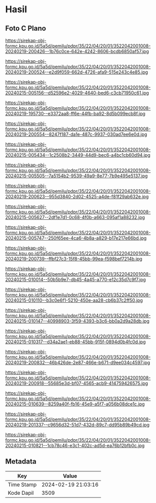 # Hasil

## Foto C Plano

https://sirekap-obj-formc.kpu.go.id/5a5d/pemilu/pdpr/35/22/04/20/01/3522042001008-20240219-200426--1b76c0ce-642e-4242-8606-bcdb6850af57.jpg

https://sirekap-obj-formc.kpu.go.id/5a5d/pemilu/pdpr/35/22/04/20/01/3522042001008-20240219-200524--e2d9f059-662d-4726-afa9-515e243c4e85.jpg

https://sirekap-obj-formc.kpu.go.id/5a5d/pemilu/pdpr/35/22/04/20/01/3522042001008-20240215-005156--d52596e2-4029-4640-bed6-c3cb71950c61.jpg

https://sirekap-obj-formc.kpu.go.id/5a5d/pemilu/pdpr/35/22/04/20/01/3522042001008-20240219-195730--e3372aa8-ff6e-44fb-ba92-8d5b099ecb8f.jpg

https://sirekap-obj-formc.kpu.go.id/5a5d/pemilu/pdpr/35/22/04/20/01/3522042001008-20240219-200554--8247f187-da1e-487c-9937-030ad7ee6e0d.jpg

https://sirekap-obj-formc.kpu.go.id/5a5d/pemilu/pdpr/35/22/04/20/01/3522042001008-20240215-005434--1c2508b2-3449-44d9-bec6-a4bc1cb60d94.jpg

https://sirekap-obj-formc.kpu.go.id/5a5d/pemilu/pdpr/35/22/04/20/01/3522042001008-20240215-005505--7a5154b2-9539-49a9-8e77-7b9e495e5137.jpg

https://sirekap-obj-formc.kpu.go.id/5a5d/pemilu/pdpr/35/22/04/20/01/3522042001008-20240219-200623--955d3840-2d02-4525-a4de-f81f29ab632e.jpg

https://sirekap-obj-formc.kpu.go.id/5a5d/pemilu/pdpr/35/22/04/20/01/3522042001008-20240215-005627--2df1e7d1-0c68-4f0b-a663-095af1a88232.jpg

https://sirekap-obj-formc.kpu.go.id/5a5d/pemilu/pdpr/35/22/04/20/01/3522042001008-20240215-005747--250f65ee-4ca6-4b8a-a829-b17e217e66bd.jpg

https://sirekap-obj-formc.kpu.go.id/5a5d/pemilu/pdpr/35/22/04/20/01/3522042001008-20240219-200739--ffbf27c3-15f8-45bb-99ea-f598bef7214b.jpg

https://sirekap-obj-formc.kpu.go.id/5a5d/pemilu/pdpr/35/22/04/20/01/3522042001008-20240215-010014--50b5b9e7-db45-4a45-a770-e12c35d7c9f7.jpg

https://sirekap-obj-formc.kpu.go.id/5a5d/pemilu/pdpr/35/22/04/20/01/3522042001008-20240215-010110--b3c0e6f1-5210-450e-aa28-cb6b37c2ff50.jpg

https://sirekap-obj-formc.kpu.go.id/5a5d/pemilu/pdpr/35/22/04/20/01/3522042001008-20240215-010147--40998903-3f59-4393-b3c6-bb0a2d9a28db.jpg

https://sirekap-obj-formc.kpu.go.id/5a5d/pemilu/pdpr/35/22/04/20/01/3522042001008-20240215-010317--d34a2ae1-eb88-45bb-915f-0894d0b4fc0d.jpg

https://sirekap-obj-formc.kpu.go.id/5a5d/pemilu/pdpr/35/22/04/20/01/3522042001008-20240219-200832--46b426de-2e87-466e-b671-d9ee034c4597.jpg

https://sirekap-obj-formc.kpu.go.id/5a5d/pemilu/pdpr/35/22/04/20/01/3522042001008-20240219-200918--55685e3d-bf07-4565-acb9-414759426575.jpg

https://sirekap-obj-formc.kpu.go.id/5a5d/pemilu/pdpr/35/22/04/20/01/3522042001008-20240215-010639--8259a40f-fb16-45e9-a5f7-a056b08dce1c.jpg

https://sirekap-obj-formc.kpu.go.id/5a5d/pemilu/pdpr/35/22/04/20/01/3522042001008-20240219-201337--c9656d32-51d7-432d-89c7-dd95b89b49cd.jpg

https://sirekap-obj-formc.kpu.go.id/5a5d/pemilu/pdpr/35/22/04/20/01/3522042001008-20240215-010821--1cb78c46-e3c1-402c-ad5d-ea76b12bfb0c.jpg


## Metadata

| Key        | Value               |
| ---------- | ------------------- |
| Time Stamp | 2024-02-19 21:03:16 |
| Kode Dapil | 3509                |



